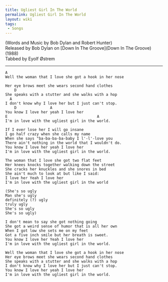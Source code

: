```yaml
---
title: Ugliest Girl In The World
permalink: Ugliest Girl In The World
layout: wiki
tags:
 - Songs
---
```


(Words and Music by Bob Dylan and Robert Hunter)  
Released by Bob Dylan on [Down In The
Groove](Down In The Groove) (1988)  
Tabbed by Eyolf Østrem

* * * * *

    A
    Well the woman that I love she got a hook in her nose

    Her eye brows meet she wears second hand clothes
        D
    She speaks with a stutter and she walks with a hop
      A
    I don't know why I love her but I just can't stop.
        D               A
    You know I love her yeah I love her
    E                                        A
    I'm in love with the ugliest girl in the world.

    If I ever lose her I will go insane
    I go half crazy when she calls my name
    When she says "ba-ba-ba-ba-baby I l'-l'-love you
    There ain't nothing in the world that I wouldn't do.
    You know I love her yeah I love her
    I'm in love with the ugliest girl in the world.

    The woman that I love she got two flat feet
    Her knees knocks together walking down the street
    She cracks her knuckles and she snores in bed
    She ain't much to look at but like I said:
    I love her Yeah I love her
    I'm in love with the ugliest girl in the world

    (She's so ugly
    Man she's ugly
    definitely (?) ugly
    truly ugly
    She's so ugly
    She's so ugly)

    I don't mean to say she got nothing going
    She got a weird sense of humor that is all her own
    When I got low she sets me on my feet
    Got a five inch smile but her breath is sweet.
    You know I love her Yeah I love her
    I'm in love with the ugliest girl in the world.

    Well the woman that I love she got a hook in her nose
    Her eye brows meet she wears second hand clothes
    She speaks with a stutter and she walks with a hop
    I don't know why I love her but I just can't stop.
    You know I love her yeah I love her
    I'm in love with the ugliest girl in the world.
